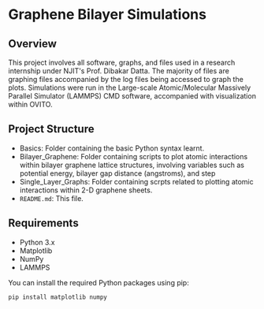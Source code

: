 # Graphene Bilayer Simulations

## Overview

This project involves all software, graphs, and files used in a research internship under NJIT's Prof. Dibakar Datta. The majority of files are graphing files accompanied by the log files being accessed to graph the plots.
Simulations were run in the Large-scale Atomic/Molecular Massively Parallel Simulator (LAMMPS) CMD software, accompanied with visualization within OVITO.

## Project Structure

- Basics: Folder containing the basic Python syntax learnt.
- Bilayer_Graphene: Folder containing scripts to plot atomic interactions within bilayer graphene lattice structures, involving variables such as potential energy, bilayer gap distance (angstroms), and step
- Single_Layer_Graphs: Folder containing scrpts related to plotting atomic interactions within 2-D graphene sheets.
- `README.md`: This file.

## Requirements

- Python 3.x
- Matplotlib
- NumPy
- LAMMPS

You can install the required Python packages using pip:

```bash
pip install matplotlib numpy
